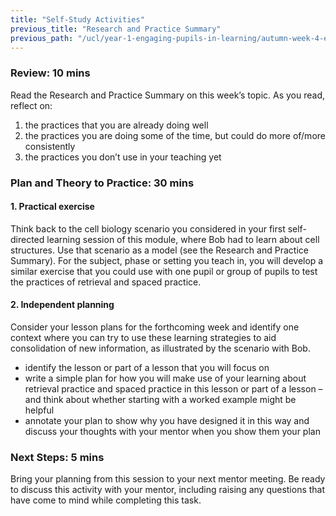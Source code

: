 ```yaml
---
title: "Self-Study Activities"
previous_title: "Research and Practice Summary"
previous_path: "/ucl/year-1-engaging-pupils-in-learning/autumn-week-4-ect-research-and-practice-summary"
---
```



### Review: 10 mins

Read the Research and Practice Summary on this week’s topic. As you read, reflect on:

1. the practices that you are already doing well
2. the practices you are doing some of the time, but could do more of/more consistently
3. the practices you don’t use in your teaching yet

### Plan and Theory to Practice: 30 mins

#### 1. Practical exercise

Think back to the cell biology scenario you considered in your first self-directed learning session of this module, where Bob had to learn about cell structures. Use that scenario as a model (see the Research and Practice Summary). For the subject, phase or setting you teach in, you will develop a similar exercise that you could use with one pupil or group of pupils to test the practices of retrieval and spaced practice.

#### 2. Independent planning

Consider your lesson plans for the forthcoming week and identify one context where you can try to use these learning strategies to aid consolidation of new information, as illustrated by the scenario with Bob.

- identify the lesson or part of a lesson that you will focus on
- write a simple plan for how you will make use of your learning about retrieval practice and spaced practice in this lesson or part of a lesson – and think about whether starting with a worked example might be helpful
- annotate your plan to show why you have designed it in this way and discuss your thoughts with your mentor when you show them your plan

### Next Steps: 5 mins

Bring your planning from this session to your next mentor meeting. Be ready to discuss this activity with your mentor, including raising any questions that have come to mind while completing this task.

